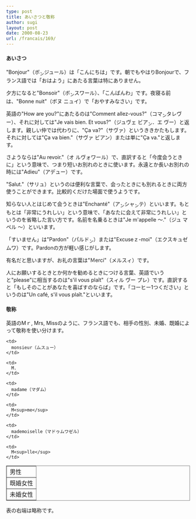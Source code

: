 ```yaml
---
type: post
title: あいさつと敬称
author: sugi
layout: post
date: 2000-08-23
url: /francais/169/
---
```

#### あいさつ

"Bonjour"（ボ<sub>ン</sub>ジュール）は「こんにちは」です。朝でもやはりBonjourで、フランス語では「おはよう」にあたる言葉は特にありません。

夕方になると"Bonsoir"（ボ<sub>ン</sub>スワール）、「こんばんわ」です。夜寝る前は、"Bonne nuit"（ボヌ ニュイ）で「おやすみなさい」です。

英語の"How are you?"にあたるのは"Comment allez-vous?"（コマ<sub>ン</sub>タレヴー）、それに対しては"Je vais bien. Et vous?"（ジュヴェ ビア<sub>ン</sub>．エ ヴー）と返します。親しい仲では代わりに、"&Ccedil;a va?"（サヴァ）というききかたもします。それに対しては"&Ccedil;a va bien."（サヴァ ビアン）または単に"&Ccedil;a va."と返します。

さようならは"Au revoir."（オ ルヴォワール）で、直訳すると「今度会うときに」という意味で、つまり短いお別れのときに使います。永遠とか長いお別れの時には"Adieu"（アデュー）です。

"Salut."（サリュ）というのは便利な言葉で、会ったときにも別れるときに両方使うことができます。比較的くだけた場面で使うようです。

知らない人とはじめて会うときは"Enchant&eacute;"（ア<sub>ン</sub>シャ<sub>ン</sub>テ）といいます。もともとは「非常にうれしい」という意味で、「あなたに会えて非常にうれしい」というのを省略した言い方です。名前を名乗るときは"Je m'appelle ～."（ジュ マペル ～）といいます。

「すいません」は"Pardon"（パルド<sub>ン</sub>）または"Excuseｚ-moi"（エクスキュゼ ムワ）です。Pardonの方が軽い感じがします。

有名だと思いますが、お礼の言葉は"Ｍerci"（メルスィ）です。

人にお願いするときとか何かを勧めるときにつける言葉、英語でいうと"please"に相当するのは"s'il vous pla&icirc;t"（スィル ヴー プレ）です。直訳すると「もしそのことがあなたを喜ばすのならば」です。「コーヒー1つください」というのは"Un caf&eacute;, s'il vous pla&icirc;t."といいます。

#### 敬称

英語のMｒ, Mrs, Missのように、フランス語でも、相手の性別、未婚、既婚によって敬称を使い分けます。

<table frame="box" rules="all">
  <tr>
    <td>
      男性
    </td>
    
    <td>
      monsieur（ムスュー）
    </td>
    
    <td>
      M.
    </td>
  </tr>
  
  <tr>
    <td>
      既婚女性
    </td>
    
    <td>
      madame（マダム）
    </td>
    
    <td>
      M<sup>me</sup>
    </td>
  </tr>
  
  <tr>
    <td>
      未婚女性
    </td>
    
    <td>
      mademoiselle（マドゥムワゼル）
    </td>
    
    <td>
      M<sup>lle</sup>
    </td>
  </tr>
</table>

表の右端は略称です。